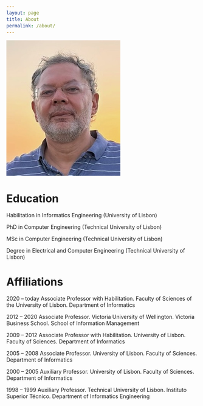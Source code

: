 ```yaml
---
layout: page
title: About
permalink: /about/
---
```


![photo](/assets/img/stamp.jpg "Title")

Education
=========

Habilitation in Informatics Engineering (University of Lisbon)

PhD in Computer Engineering (Technical University of Lisbon)

MSc in Computer Engineering (Technical University of Lisbon)

Degree in Electrical and Computer Engineering (Technical University of Lisbon)

Affiliations
============

2020 – today	Associate Professor with Habilitation. Faculty of Sciences of the University of Lisbon. Department of Informatics

2012 – 2020	Associate Professor. Victoria University of Wellington. Victoria Business School. School of Information Management

2009 – 2012	Associate Professor with Habilitation. University of Lisbon. Faculty of Sciences. Department of Informatics

2005 – 2008	Associate Professor. University of Lisbon. Faculty of Sciences. Department of Informatics

2000 – 2005	Auxiliary Professor. University of Lisbon. Faculty of Sciences. Department of Informatics

1998 – 1999	Auxiliary Professor. Technical University of Lisbon. Instituto Superior Técnico. Department of Informatics Engineering
